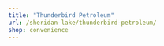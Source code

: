 ```yaml
---
title: "Thunderbird Petroleum"
url: /sheridan-lake/thunderbird-petroleum/
shop: convenience
---
```


